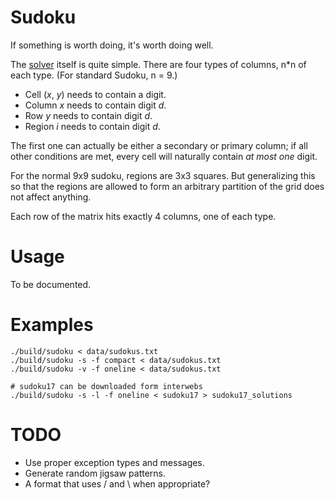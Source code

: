 Sudoku
======

If something is worth doing, it's worth doing well.

The [solver](SudokuSolver.cpp) itself is quite simple. There are four types of
columns, n\*n of each type. (For standard Sudoku, n = 9.)

  - Cell (*x*, *y*) needs to contain a digit.
  - Column *x* needs to contain digit *d*.
  - Row *y* needs to contain digit *d*.
  - Region *i* needs to contain digit *d*.

The first one can actually be either a secondary or primary column; if all
other conditions are met, every cell will naturally contain *at most one*
digit.

For the normal 9x9 sudoku, regions are 3x3 squares. But generalizing this so
that the regions are allowed to form an arbitrary partition of the grid does
not affect anything.

Each row of the matrix hits exactly 4 columns, one of each type.

Usage
=====

To be documented.

Examples
========

    ./build/sudoku < data/sudokus.txt
    ./build/sudoku -s -f compact < data/sudokus.txt
    ./build/sudoku -v -f oneline < data/sudokus.txt

    # sudoku17 can be downloaded form interwebs
    ./build/sudoku -s -l -f oneline < sudoku17 > sudoku17_solutions

TODO
====

  - Use proper exception types and messages.
  - Generate random jigsaw patterns.
  - A format that uses / and \ when appropriate?
